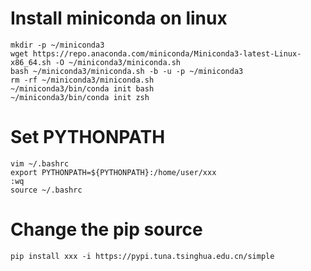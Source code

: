 <!-- Author: lushikai -->

# Install miniconda on linux
```
mkdir -p ~/miniconda3
wget https://repo.anaconda.com/miniconda/Miniconda3-latest-Linux-x86_64.sh -O ~/miniconda3/miniconda.sh
bash ~/miniconda3/miniconda.sh -b -u -p ~/miniconda3
rm -rf ~/miniconda3/miniconda.sh
~/miniconda3/bin/conda init bash
~/miniconda3/bin/conda init zsh
```

# Set PYTHONPATH
```
vim ~/.bashrc
export PYTHONPATH=${PYTHONPATH}:/home/user/xxx
:wq
source ~/.bashrc
```

# Change the pip source
```
pip install xxx -i https://pypi.tuna.tsinghua.edu.cn/simple
```
